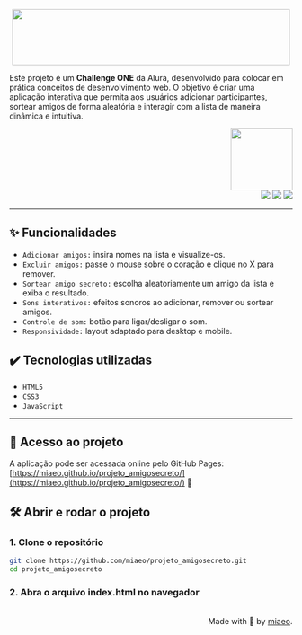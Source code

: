 <p align="center">
<img width="494" height="100" src="https://github.com/user-attachments/assets/2efb9c8f-5872-40d9-b26d-d722b6c34c3f" />
</p>

Este projeto é um **Challenge ONE** da Alura, desenvolvido para colocar em prática conceitos de desenvolvimento web. 
O objetivo é criar uma aplicação interativa que permita aos usuários adicionar participantes, sortear amigos de forma aleatória e interagir com a lista de maneira dinâmica e intuitiva.

<p align="right">
<img width="110" height="110" src="https://github.com/user-attachments/assets/4e4787d5-2d65-4b8a-a4ac-3f895f41b2e7" /> <br>
<img src="https://img.shields.io/badge/status-finalizado-blue"> <img src="https://img.shields.io/badge/license-MIT-green"> <img src="https://img.shields.io/github/stars/miaeo?style=social">
</p>

---

## ✨ Funcionalidades

- `Adicionar amigos:` insira nomes na lista e visualize-os.  
- `Excluir amigos:` passe o mouse sobre o coração e clique no X para remover.  
- `Sortear amigo secreto:` escolha aleatoriamente um amigo da lista e exiba o resultado.  
- `Sons interativos:` efeitos sonoros ao adicionar, remover ou sortear amigos.  
- `Controle de som:` botão para ligar/desligar o som.  
- `Responsividade:` layout adaptado para desktop e mobile.  

## ✔️ Tecnologias utilizadas

- `HTML5`
- `CSS3`
- `JavaScript`

---

## 📁 Acesso ao projeto
A aplicação pode ser acessada online pelo GitHub Pages: [https://miaeo.github.io/projeto_amigosecreto/](https://miaeo.github.io/projeto_amigosecreto/) 💖

## 🛠️ Abrir e rodar o projeto

### 1. Clone o repositório

```bash
git clone https://github.com/miaeo/projeto_amigosecreto.git
cd projeto_amigosecreto
```

### 2. Abra o arquivo index.html no navegador

<br>
<div align="right">Made with 💜 by <a href="https://github.com/miaeo">miaeo</a>.</div>
